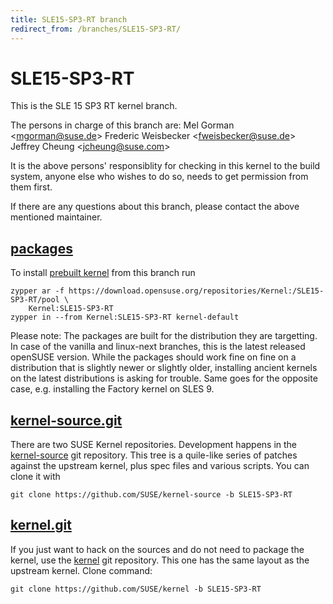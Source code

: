 ```yaml
---
title: SLE15-SP3-RT branch
redirect_from: /branches/SLE15-SP3-RT/
---
```

# SLE15-SP3-RT
This is the SLE 15 SP3 RT kernel branch.

The persons in charge of this branch are:
Mel Gorman <[mgorman@suse.de](mailto:mgorman@suse.de?subject=SLE15-SP3-RT%20branch)>
Frederic Weisbecker <[fweisbecker@suse.de](mailto:fweisbecker@suse.de?subject=SLE15-SP3-RT%20branch)>
Jeffrey Cheung <[jcheung@suse.com](mailto:jcheung@suse.com?subject=SLE15-SP3-RT%20branch)>

It is the above persons' responsiblity for checking in this kernel to
the build system, anyone else who wishes to do so, needs to get
permission from them first.

If there are any questions about this branch, please contact the above
mentioned maintainer.


## [packages](https://download.opensuse.org/repositories/Kernel:/SLE15-SP3-RT)
To install
[prebuilt kernel](https://download.opensuse.org/repositories/Kernel:/SLE15-SP3-RT)
from this branch run

```
zypper ar -f https://download.opensuse.org/repositories/Kernel:/SLE15-SP3-RT/pool \
    Kernel:SLE15-SP3-RT
zypper in --from Kernel:SLE15-SP3-RT kernel-default
```

Please note: The packages are built for the distribution they are
targetting. In case of the vanilla and linux-next branches, this is the
latest released openSUSE version. While the packages should work fine on
fine on a distribution that is slightly newer or slightly older,
installing ancient kernels on the latest distributions is asking for
trouble. Same goes for the opposite case, e.g. installing the Factory
kernel on SLES 9.

## [kernel-source.git](https://github.com/SUSE/kernel-source/tree/SLE15-SP3-RT)
There are two SUSE Kernel repositories. Development happens in the
[kernel-source](https://github.com/SUSE/kernel-source/tree/SLE15-SP3-RT)
git repository. This tree is a quile-like series of patches against the
upstream kernel, plus spec files and various scripts. You can clone it
with

```
git clone https://github.com/SUSE/kernel-source -b SLE15-SP3-RT
```

## [kernel.git](https://github.com/SUSE/kernel/tree/SLE15-SP3-RT)
If you just want to hack on the sources and do not need to package the
kernel, use the [kernel](https://github.com/SUSE/kernel/tree/SLE15-SP3-RT)
git repository. This one has the same layout as the upstream kernel. Clone
command:

```
git clone https://github.com/SUSE/kernel -b SLE15-SP3-RT
```


